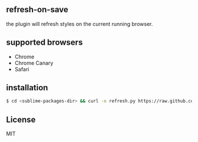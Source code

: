 ## refresh-on-save

the plugin will refresh styles on the current running browser.

## supported browsers

  - Chrome
  - Chrome Canary
  - Safari

## installation

```bash
$ cd <sublime-packages-dir> && curl -o refresh.py https://raw.github.com/yields/st3-refresh-on-save/master/__init__.py
```

## License

MIT
